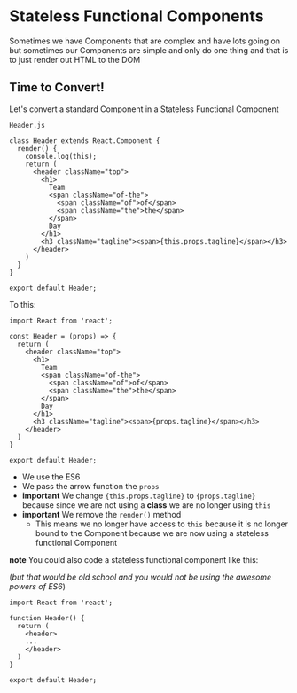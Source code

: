 # Stateless Functional Components
Sometimes we have Components that are complex and have lots going on but sometimes our Components are simple and only do one thing and that is to just render out HTML to the DOM

## Time to Convert!
Let's convert a standard Component in a Stateless Functional Component

`Header.js`

```
class Header extends React.Component {
  render() {
    console.log(this);
    return (
      <header className="top">
        <h1>
          Team
          <span className="of-the">
            <span className="of">of</span>
            <span className="the">the</span>
          </span>
          Day
        </h1>
        <h3 className="tagline"><span>{this.props.tagline}</span></h3>
      </header>
    )
  }
}

export default Header;
```

To this:

```
import React from 'react';

const Header = (props) => {
  return (
    <header className="top">
      <h1>
        Team
        <span className="of-the">
          <span className="of">of</span>
          <span className="the">the</span>
        </span>
        Day
      </h1>
      <h3 className="tagline"><span>{props.tagline}</span></h3>
    </header>
  )
}

export default Header;
```

* We use the ES6
* We pass the arrow function the `props`
* **important** We change `{this.props.tagline}` to `{props.tagline}` because since we are not using a **class** we are no longer using `this`
* **important** We remove the `render()` method
  - This means we no longer have access to `this` because it is no longer bound to the Component because we are now using a stateless functional Component

**note** You could also code a stateless functional component like this: 

(_but that would be old school and you would not be using the awesome powers of ES6_)

```
import React from 'react';

function Header() {
  return (
    <header>
    ...
    </header>
  )
}

export default Header;
```
